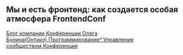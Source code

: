 ## Мы и есть фронтенд: как создается особая атмосфера FrontendConf
[Блог компании Конференции Олега Бунина(Онтико)](https://habr.com/ru/company/oleg-bunin/blog/),[Программирование*](https://habr.com/ru/hub/programming/),[Управление сообществом](https://habr.com/ru/hub/community_management/),[Конференции](https://habr.com/ru/hub/tech_events/)
